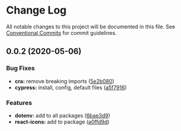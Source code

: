 # Change Log

All notable changes to this project will be documented in this file.
See [Conventional Commits](https://conventionalcommits.org) for commit guidelines.

## 0.0.2 (2020-05-06)


### Bug Fixes

* **cra:** remove breaking imports ([5e2b080](https://github.com/luizcieslak/js-templates/commit/5e2b080c2d9778826d2517f1416f4d7d53e65c44))
* **cypress:** install, config, default files ([a5f7916](https://github.com/luizcieslak/js-templates/commit/a5f7916c19b96e44e44127a7ffd058d2899bbbb8))


### Features

* **dotenv:** add to all packages ([6bae3d9](https://github.com/luizcieslak/js-templates/commit/6bae3d969b92c3a7928ead6303939ad668f39f6e))
* **react-icons:** add to package ([a0ffd9d](https://github.com/luizcieslak/js-templates/commit/a0ffd9d70868a549476ea7ac71deb9cf9913ea73))
